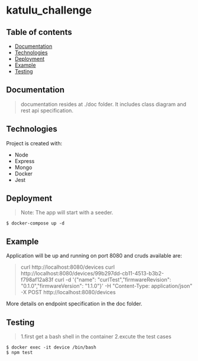 # katulu_challenge


## Table of contents
* [Documentation](#Documentation)
* [Technologies](#Technologies)
* [Deployment](#Deployment)
* [Example](#Example)
* [Testing](#Testing)


## Documentation

> documentation resides at ./doc folder. It includes class diagram and rest api specification.  

## Technologies

Project is created with:

* Node
* Express
* Mongo
* Docker
* Jest

## Deployment

> Note: The app will start with a seeder. 

```
$ docker-compose up -d
```

## Example

Application will be up and running on port 8080 and cruds available are:

> curl http://localhost:8080/devices
> curl http://localhost:8080/devices/99b297dd-cb11-4513-b3b2-f798af12a83f
> curl -d '{"name": "curlTest","firmwareRevision": "0.1.0","firmwareVersion": "1.1.0"}' -H "Content-Type: application/json" -X POST http://localhost:8080/devices

More details on endpoint specification in the doc folder.
	
## Testing

> 1.first get a bash shell in the container 
> 2.excute the test cases

```
$ docker exec -it device /bin/bash
$ npm test
```


